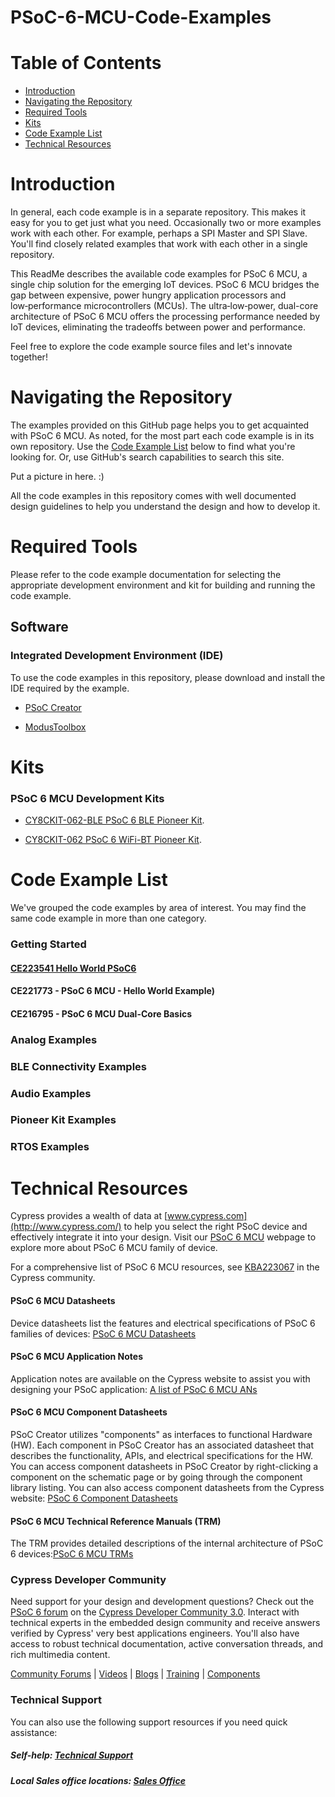 # PSoC-6-MCU-Code-Examples

# Table of Contents

* [Introduction](#introduction)
* [Navigating the Repository](#navigating-the-repository)
* [Required Tools](#required-tools)
* [Kits](#kits)
* [Code Example List](#code-example-list)
* [Technical Resources](#technical-resources)

# Introduction
In general, each code example is in a separate repository. This makes it easy for you to get just what you need. Occasionally two or more examples work with each other. For example, perhaps a SPI Master and SPI Slave. You'll find closely related examples that work with each other in a single repository.

This ReadMe describes the available code examples for PSoC 6 MCU, a single chip solution for the emerging IoT devices. PSoC 6 MCU bridges the gap between expensive, power hungry application processors and low‑performance microcontrollers (MCUs). The ultra‑low‑power, dual-core architecture of PSoC 6 MCU offers the processing performance needed by IoT devices, eliminating the tradeoffs between power and performance.

Feel free to explore the code example source files and let's innovate together!

# Navigating the Repository

The examples provided on this GitHub page helps you to get acquainted with PSoC 6 MCU. As noted, for the most part each code example is in its own repository. Use the [Code Example List](#code-example-list) below to find what you're looking for. Or, use GitHub's search capabilities to search this site.

Put a picture in here. :)

All the code examples in this repository comes with well documented design guidelines to help you understand the design and how to develop it.

# Required Tools
Please refer to the code example documentation for selecting the appropriate development environment and kit for building and running the code example.

## Software
### Integrated Development Environment (IDE)
To use the code examples in this repository, please download and install the IDE required by the example.

* [PSoC Creator](http://www.cypress.com/products/psoc-creator)

* [ModusToolbox](http://www.cypress.com/products/modustoolbox-integrated-design-environment-ide)

# Kits
### PSoC 6 MCU Development Kits
* [CY8CKIT-062-BLE PSoC 6 BLE Pioneer Kit](http://www.cypress.com/documentation/development-kitsboards/psoc-6-ble-pioneer-kit).

* [CY8CKIT-062 PSoC 6 WiFi-BT Pioneer Kit](http://www.cypress.com/documentation/development-kitsboards/psoc-6-wifi-bt-pioneer-kit). 

# Code Example List

We've grouped the code examples by area of interest. You may find the same code example in more than one category.

### Getting Started
#### [CE223541 Hello World PSoC6](https://github.com/JimTrudeau/CE223541-HelloWorld-PSoC6)
#### CE221773 - PSoC 6 MCU - Hello World Example)
#### CE216795 - PSoC 6 MCU Dual-Core Basics

### Analog Examples

### BLE Connectivity Examples

### Audio Examples

### Pioneer Kit Examples

### RTOS Examples

# Technical Resources

Cypress provides a wealth of data at [www.cypress.com](http://www.cypress.com/) to help you select the right PSoC device and effectively integrate it into your design. Visit our [PSoC 6 MCU](http://www.cypress.com/products/32-bit-arm-cortex-m4-psoc-6) webpage to explore more about PSoC 6 MCU family of device.

For a comprehensive list of PSoC 6 MCU resources, see [KBA223067](https://community.cypress.com/docs/DOC-14644) in the Cypress community.

#### PSoC 6 MCU Datasheets
Device datasheets list the features and electrical specifications of PSoC 6 families of devices: [PSoC 6 MCU Datasheets](http://www.cypress.com/search/all?f%5B0%5D=meta_type%3Atechnical_documents&f%5B1%5D=resource_meta_type%3A575&f%5B2%5D=field_related_products%3A114026)
#### PSoC 6 MCU Application Notes
Application notes are available on the Cypress website to assist you with designing your PSoC application: [A list of PSoC 6 MCU ANs](http://www.cypress.com/psoc6an)
#### PSoC 6 MCU Component Datasheets
PSoC Creator utilizes "components" as interfaces to functional Hardware (HW). Each component in PSoC Creator has an associated datasheet that describes the functionality, APIs, and electrical specifications for the HW. You can access component datasheets in PSoC Creator by right-clicking a component on the schematic page or by going through the component library listing. You can also access component datasheets from the Cypress website: [PSoC 6 Component Datasheets](http://www.cypress.com/documentation/component-datasheets)
#### PSoC 6 MCU Technical Reference Manuals (TRM)
The TRM provides detailed descriptions of the internal architecture of PSoC 6 devices:[PSoC 6 MCU TRMs](http://www.cypress.com/psoc6trm)

### Cypress Developer Community ##

Need support for your design and development questions? Check out the [PSoC 6 forum](https://community.cypress.com/community/psoc-6) on the [Cypress Developer Community 3.0](https://community.cypress.com/welcome). Interact with technical experts in the embedded design community and receive answers verified by Cypress' very best applications engineers. You'll also have access to robust technical documentation, active conversation threads, and rich multimedia content.

[Community Forums](https://community.cypress.com/welcome) | [Videos](http://www.cypress.com/video-library) | [Blogs](http://www.cypress.com/blog) | [Training](http://www.cypress.com/training) | [Components](http://www.cypress.com/cdc/community-components)

### Technical Support 

You can also use the following support resources if you need quick assistance:
##### Self-help: [Technical Support](http://www.cypress.com/support)
##### Local Sales office locations: [Sales Office](http://www.cypress.com/about-us/sales-offices)
